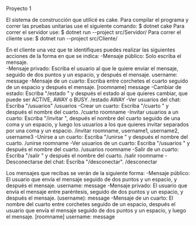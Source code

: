 Proyecto 1

El sistema de construcción que utilicé es cake.
Para compilar el programa y correr las pruebas unitarias use el siguiente comando:
		$ dotnet cake
Para correr el servidor use:
		$ dotnet run --project src/Servidor/
Para correr el cliente use:
		$ dotnet run --project src/Cliente/

En el cliente una vez que te identifiques puedes realizar las siguientes acciones de la forma en que se indica:
	-Mensaje público: Solo escriba el mensaje.	
	-Mensaje privado: Escriba el usuario al que le quiere enviar el mensaje, seguido de dos puntos y un 		espacio, y después el mensaje.
			username: message
	-Mensaje de un cuarto: Escriba entre corchetes el cuarto seguido de un espacio y después el mensaje.
			[roomname] message
	-Cambiar de estado: Escriba "/estado " y después el estado al que quieres cambiar, que puede ser 		ACTIVE, AWAY o BUSY.
			/estado AWAY
	-Ver usuarios del chat: Escriba "/usuarios"
			/usuarios
	-Crear un cuarto: Escriba "/cuarto " y después el nombre del cuarto.
			/cuarto roomname
	-Invitar usuarios a un cuarto: Escriba "/invitar ", después el nombre del cuarto seguido de una coma 		y un espacio, y luego los usuarios a los que quieres invitar separados por una coma y un espacio.
			/invitar roomname, username1, username2, username3
	-Unirse a un cuarto: Escriba "/unirse " y después el nombre del cuarto.
			/unirse roomname
	-Ver usuarios de un cuarto: Escriba "/usuarios " y después el nombre del cuarto.
			/usuarios roomname
	-Salir de un cuarto: Escriba "/salir " y después el nombre del cuarto.
			/salir roomname
	-Desconectarse del chat: Escriba "/desconectar".
			/desconectar
			
Los mensajes que recibas se verán de la siguiente forma:
	-Mensaje público: El usuario que envía el mensaje seguido de dos puntos y un espacio, y después el 		mensaje.
		username: message
	-Mensaje privado: El usuario que envía el mensaje entre paréntesis, seguido de dos puntos y un 		espacio, y después el mensaje.
		(username): message
	-Mensaje de un cuarto: El nombre del cuarto entre corchetes seguido de un espacio, después el 		usuario que envía el mensaje seguido de dos puntos y un espacio, y luego el mensaje.
		[roomname] username: message

